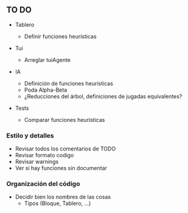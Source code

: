 TO DO
-----

- Tablero
  - Definir funciones heurísticas

- Tui
  - Arreglar tuiAgente

- IA
  - Definición de funciones heurísticas
  - Poda Alpha-Beta
  - ¿Reducciones del árbol, definiciones de jugadas equivalentes?

- Tests
  - Comparar funciones heurísticas

### Estilo y detalles

- Revisar todos los comentarios de TODO
- Revisar formato codigo
- Revisar warnings
- Ver si hay funciones sin documentar

### Organización del código

- Decidir bien los nombres de las cosas
  - Tipos (Bloque, Tablero, ...)
